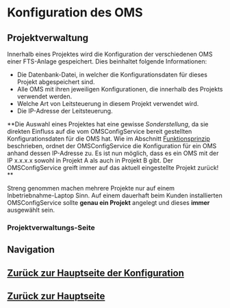 # Konfiguration des OMS
## Projektverwaltung

Innerhalb eines Projektes wird die Konfiguration der verschiedenen OMS einer FTS-Anlage gespeichert. Dies beinhaltet folgende Informationen:

* Die Datenbank-Datei, in welcher die Konfigurationsdaten für dieses Projekt abgespeichert sind.
* Alle OMS mit ihren jeweiligen Konfigurationen, die innerhalb des Projekts verwendet werden. 
* Welche Art von Leitsteuerung in diesem Projekt verwendet wird.
* Die IP-Adresse der Leitsteuerung.

**Die Auswahl eines Projektes hat eine gewisse *Sonderstellung*, da sie direkten Einfluss auf die vom OMSConfigService bereit gestellten Konfigurationsdaten für die OMS hat. Wie im Abschnitt [Funktionsprinzip](../working_principle/working_principle_main.md) beschrieben, ordnet der OMSConfigService die Konfiguration für ein OMS anhand dessen IP-Adresse zu. Es ist nun möglich, dass es ein OMS mit der IP x.x.x.x sowohl in Projekt A als auch in Projekt B gibt. Der OMSConfigService greift immer auf das aktuell eingestellte Projekt zurück! ** 

Streng genommen machen mehrere Projekte nur auf einem Inbetriebnahme-Laptop Sinn. Auf einem dauerhaft beim Kunden installierten OMSConfigService sollte **genau ein Projekt** angelegt und dieses **immer** ausgewählt sein.

### Projektverwaltungs-Seite



## Navigation
## [Zurück zur Hauptseite der Konfiguration](./configuration_main.md)
## [Zurück zur Hauptseite](../README.md)